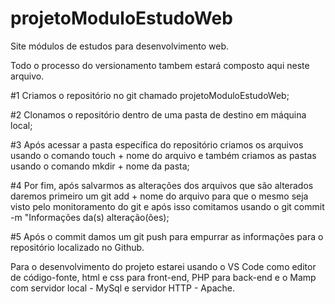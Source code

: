# projetoModuloEstudoWeb
Site módulos de estudos para desenvolvimento web.

Todo o processo do versionamento tambem estará composto aqui neste arquivo.

#1 Criamos o repositório no git chamado projetoModuloEstudoWeb;

#2 Clonamos o repositório dentro de uma pasta de destino em máquina local;

#3 Após acessar a pasta específica do repositório criamos os arquivos usando o comando touch + nome do arquivo e também criamos as pastas usando o comando mkdir + nome da pasta;

#4 Por fim, após salvarmos as alterações dos arquivos que são alterados daremos primeiro um git add + nome do arquivo para que o mesmo seja visto pelo monitoramento do git e após isso comitamos usando o git commit -m "Informações da(s) alteração(ões);

#5 Após o commit damos um git push para empurrar as informações para o repositório localizado no Github.

Para o desenvolvimento do projeto estarei usando o VS Code como editor de código-fonte, html e css para front-end, PHP para back-end e o Mamp com servidor local - MySql e servidor HTTP - Apache.